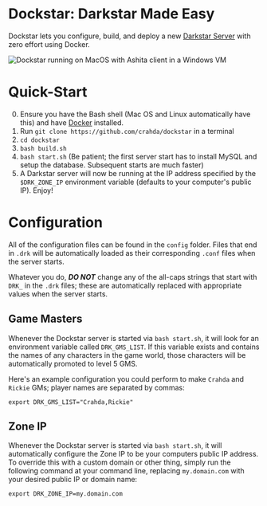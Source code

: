 # Dockstar: Darkstar Made Easy
Dockstar lets you configure, build, and deploy a new [Darkstar Server](https://github.com/DarkstarProject/darkstar) with zero effort using Docker.

![Dockstar running on MacOS with Ashita client in a Windows VM](dockstar.png)

# Quick-Start
0. Ensure you have the Bash shell (Mac OS and Linux automatically have this) and have [Docker](https://www.docker.com/get-docker) installed.
1. Run `git clone https://github.com/crahda/dockstar` in a terminal
2. `cd dockstar`
3. `bash build.sh` 
4. `bash start.sh` (Be patient; the first server start has to install MySQL and setup the database. Subsequent starts are much faster)
5. A Darkstar server will now be running at the IP address specified by the `$DRK_ZONE_IP` environment variable (defaults to your computer's public IP). Enjoy!

# Configuration
All of the configuration files can be found in the `config` folder. Files that end in `.drk` will be automatically loaded as their corresponding `.conf` files when the server starts.

Whatever you do, ***DO NOT*** change any of the all-caps strings that start with `DRK_` in the `.drk` files; these are automatically replaced with appropriate values when the server starts.

## Game Masters
Whenever the Dockstar server is started via `bash start.sh`, it will look for an environment variable called `DRK_GMS_LIST`. If this variable exists and contains the names of any characters in the game world, those characters will be automatically promoted to level 5 GMS. 

Here's an example configuration you could perform to make `Crahda` and `Rickie` GMs; player names are separated by commas:

    export DRK_GMS_LIST="Crahda,Rickie"

## Zone IP
Whenever the Dockstar server is started via `bash start.sh`, it will automatically configure the Zone IP to be your computers public IP address. To override this with a custom domain or other thing, simply run the following command at your command line, replacing `my.domain.com` with your desired public IP or domain name:

    export DRK_ZONE_IP=my.domain.com